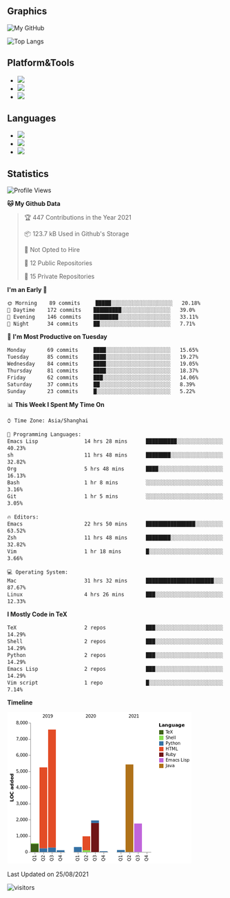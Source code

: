 ## Graphics

![My GitHub](https://github-readme-stats.vercel.app/api?username=SteamedFish&count_private=true&show_icons=true&theme=buefy&include_all_commits=false)

![Top Langs](https://github-readme-stats.vercel.app/api/top-langs/?username=SteamedFish&theme=buefy&hide=ruby&count_private=true&show_icons=true&layout=compact)

## Platform&Tools

* [![](https://img.shields.io/badge/ArchLinux--purple?style=flat-square&logo=ArchLinux)](https://www.archlinux.org/)
* [![](https://img.shields.io/badge/Gentoo-testing-purple?style=flat-square&logo=Gentoo)](https://www.gentoo.org/)
* [![](https://img.shields.io/badge/Doom%20Emacs-28-blue?style=flat-square&logo=Gnu%20emacs&logoColor=white)](https://www.gnu.org/software/emacs/)

## Languages

* [![](https://img.shields.io/badge/-Python-3776AB?style=flat-square&logo=python&logoColor=white)](https://www.python.org/)
* [![](https://img.shields.io/badge/-Bash-00ADD8?style=flat-square&logo=Gnu-bash&logoColor=white)](https://www.gnu.org/software/bash/)
* [![](https://img.shields.io/badge/-Go-00ADD8?style=flat-square&logo=go&logoColor=white)](https://golang.org/)

## Statistics

<!--START_SECTION:waka-->
![Profile Views](http://img.shields.io/badge/Profile%20Views-8-blue)

**🐱 My Github Data** 

> 🏆 447 Contributions in the Year 2021
 > 
> 📦 123.7 kB Used in Github's Storage 
 > 
> 🚫 Not Opted to Hire
 > 
> 📜 12 Public Repositories 
 > 
> 🔑 15 Private Repositories  
 > 
**I'm an Early 🐤** 

```text
🌞 Morning    89 commits     █████░░░░░░░░░░░░░░░░░░░░   20.18% 
🌆 Daytime    172 commits    █████████░░░░░░░░░░░░░░░░   39.0% 
🌃 Evening    146 commits    ████████░░░░░░░░░░░░░░░░░   33.11% 
🌙 Night      34 commits     ██░░░░░░░░░░░░░░░░░░░░░░░   7.71%

```
📅 **I'm Most Productive on Tuesday** 

```text
Monday       69 commits     ████░░░░░░░░░░░░░░░░░░░░░   15.65% 
Tuesday      85 commits     ████░░░░░░░░░░░░░░░░░░░░░   19.27% 
Wednesday    84 commits     ████░░░░░░░░░░░░░░░░░░░░░   19.05% 
Thursday     81 commits     ████░░░░░░░░░░░░░░░░░░░░░   18.37% 
Friday       62 commits     ███░░░░░░░░░░░░░░░░░░░░░░   14.06% 
Saturday     37 commits     ██░░░░░░░░░░░░░░░░░░░░░░░   8.39% 
Sunday       23 commits     █░░░░░░░░░░░░░░░░░░░░░░░░   5.22%

```


📊 **This Week I Spent My Time On** 

```text
⌚︎ Time Zone: Asia/Shanghai

💬 Programming Languages: 
Emacs Lisp               14 hrs 28 mins      ██████████░░░░░░░░░░░░░░░   40.23% 
sh                       11 hrs 48 mins      ████████░░░░░░░░░░░░░░░░░   32.82% 
Org                      5 hrs 48 mins       ████░░░░░░░░░░░░░░░░░░░░░   16.13% 
Bash                     1 hr 8 mins         ░░░░░░░░░░░░░░░░░░░░░░░░░   3.16% 
Git                      1 hr 5 mins         ░░░░░░░░░░░░░░░░░░░░░░░░░   3.05%

🔥 Editors: 
Emacs                    22 hrs 50 mins      ████████████████░░░░░░░░░   63.52% 
Zsh                      11 hrs 48 mins      ████████░░░░░░░░░░░░░░░░░   32.82% 
Vim                      1 hr 18 mins        █░░░░░░░░░░░░░░░░░░░░░░░░   3.66%

💻 Operating System: 
Mac                      31 hrs 32 mins      ██████████████████████░░░   87.67% 
Linux                    4 hrs 26 mins       ███░░░░░░░░░░░░░░░░░░░░░░   12.33%

```

**I Mostly Code in TeX** 

```text
TeX                      2 repos             ███░░░░░░░░░░░░░░░░░░░░░░   14.29% 
Shell                    2 repos             ███░░░░░░░░░░░░░░░░░░░░░░   14.29% 
Python                   2 repos             ███░░░░░░░░░░░░░░░░░░░░░░   14.29% 
Emacs Lisp               2 repos             ███░░░░░░░░░░░░░░░░░░░░░░   14.29% 
Vim script               1 repo              █░░░░░░░░░░░░░░░░░░░░░░░░   7.14%

```


**Timeline**

![Chart not found](https://raw.githubusercontent.com/SteamedFish/SteamedFish/master/charts/bar_graph.png) 


 Last Updated on 25/08/2021
<!--END_SECTION:waka-->

![visitors](https://visitor-badge.laobi.icu/badge?page_id=SteamedFish.SteamedFish)
